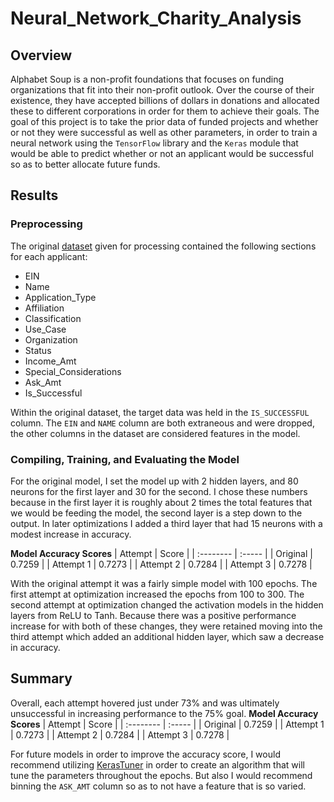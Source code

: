 # Neural_Network_Charity_Analysis
## Overview 
Alphabet Soup is a non-profit foundations that focuses on funding organizations that fit into their non-profit outlook. Over the course of their existence, they have accepted billions of dollars in donations and allocated these to different corporations in order for them to achieve their goals. The goal of this project is to take the prior data of funded projects and whether or not they were successful as well as other parameters, in order to train a neural network using the `TensorFlow` library and the `Keras` module that would be able to predict whether or not an applicant would be successful so as to better allocate future funds. 

## Results
### Preprocessing
The original [dataset](https://github.com/aKnownSaltMine/Neural_Network_Charity_Analysis/blob/main/Resources/charity_data.csv) given for processing contained the following sections for each applicant: 
* EIN
* Name
* Application_Type
* Affiliation
* Classification
* Use_Case
* Organization
* Status
* Income_Amt
* Special_Considerations
* Ask_Amt
* Is_Successful

Within the original dataset, the target data was held in the `IS_SUCCESSFUL` column. The `EIN` and `NAME` column are both extraneous and were dropped, the other columns in the dataset are considered features in the model.

### Compiling, Training, and Evaluating the Model
For the original model, I set the model up with 2 hidden layers, and 80 neurons for the first layer and 30 for the second. I chose these numbers because in the first layer it is roughly about 2 times the total features that we would be feeding the model, the second layer is a step down to the output. In later optimizations I added a third layer that had 15 neurons with a modest increase in accuracy.

**Model Accuracy Scores**
| Attempt   | Score  |
| :-------- | :----- |
| Original  | 0.7259 |
| Attempt 1 | 0.7273 |
| Attempt 2 | 0.7284 |
| Attempt 3 | 0.7278 |

With the original attempt it was a fairly simple model with 100 epochs. The first attempt at optimization increased the epochs from 100 to 300. The second attempt at optimization changed the activation models in the hidden layers from ReLU to Tanh. Because there was a positive performance increase for with both of these changes, they were retained moving into the third attempt which added an additional hidden layer, which saw a decrease in accuracy. 

## Summary
Overall, each attempt hovered just under 73% and was ultimately unsuccessful in increasing performance to the 75% goal. 
**Model Accuracy Scores**
| Attempt   | Score  |
| :-------- | :----- |
| Original  | 0.7259 |
| Attempt 1 | 0.7273 |
| Attempt 2 | 0.7284 |
| Attempt 3 | 0.7278 |

For future models in order to improve the accuracy score, I would recommend utilizing [KerasTuner](https://keras.io/keras_tuner/) in order to create an algorithm that will tune the parameters throughout the epochs. But also I would recommend binning the `ASK_AMT` column so as to not have a feature that is so varied.